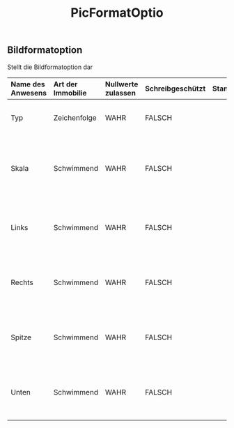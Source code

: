 ﻿---
title: PicFormatOptio
second_title: Aspose.Cells Cloud Documen
type: docs
url: /de/specification/model/picformatoption/
description: "Aspose.Cells Cloud-Modellspezifikation: PicFormatOption. Müheloses Bearbeiten von Excel und anderen Tabellenkalkulationsdokumenten mit Funktionen wie Öffnen, Generieren, Bearbeiten, Teilen, Zusammenführen, Vergleichen und Konvertieren"
kwords: Excel, Office, Tabellenkalkulation, Cloud REST API, PicFormatOption
weight: 50
---
## **Bildformatoption**

 Stellt die Bildformatoption dar

| Name des Anwesens| Art der Immobilie| Nullwerte zulassen| Schreibgeschützt| Standardwert| Beschreibung|
|:- |:- |:- |:- |:- |:- |
| Typ| Zeichenfolge| WAHR| FALSCH|| Ruft den Bildfülltyp ab oder legt ihn fest.|
| Skala| Schwimmend| WAHR| FALSCH|| Ruft ab oder legt fest, mit wie vielen Bildern sie gestapelt und skaliert werden.|
| Links| Schwimmend| WAHR| FALSCH||Ruft den linken Versatz zum Strecken des Bildes ab oder legt ihn fest.|
| Rechts| Schwimmend| WAHR| FALSCH|| Ruft den richtigen Versatz zum Strecken des Bildes ab oder legt ihn fest.|
| Spitze| Schwimmend| WAHR| FALSCH|| Ruft den oberen Versatz zum Strecken des Bildes ab oder legt ihn fest.|
| Unten| Schwimmend| WAHR| FALSCH|| Ruft den unteren Versatz zum Strecken des Bildes ab oder legt ihn fest.|


